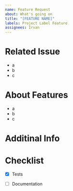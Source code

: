 ```yaml
---
name: Feature Request
about: What's going on
title: "[FEATURE NAME]"
labels: Project Label Feature
assignees: Irvan
---
```


# Related Issue
- a
- b
- c

# About Features
- a
- b
- c

# Additinal Info

# Checklist
- [x] Tests
- [ ] Documentation

